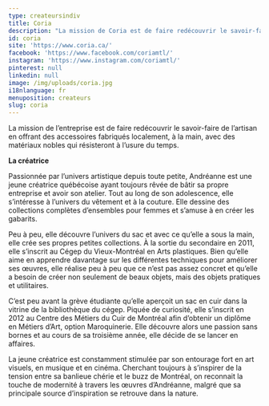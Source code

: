 ```yaml
---
type: createursindiv
title: Coria
description: "La mission de Coria est de faire redécouvrir le savoir-faire de l’artisan en offrant des accessoires fabriqués localement, à la main, avec des matériaux nobles qui résisteront à l’usure du temps."
id: coria
site: 'https://www.coria.ca/'
facebook: 'https://www.facebook.com/coriamtl/'
instagram: 'https://www.instagram.com/coriamtl/'
pinterest: null
linkedin: null
image: /img/uploads/coria.jpg
i18nlanguage: fr
menuposition: createurs
slug: coria
---
```

La mission de l’entreprise est de faire redécouvrir le savoir-faire de l’artisan en offrant des accessoires fabriqués localement, à la main, avec des matériaux nobles qui résisteront à l’usure du temps.

**La créatrice**

Passionnée par l’univers artistique depuis toute petite, Andréanne est une jeune créatrice québécoise ayant toujours rêvée de bâtir sa propre entreprise et avoir son atelier. Tout au long de son adolescence, elle s’intéresse à l’univers du vêtement et à la couture. Elle dessine des collections complètes d’ensembles pour femmes et s’amuse à en créer les gabarits.

Peu à peu, elle découvre l’univers du sac et avec ce qu’elle a sous la main, elle crée ses propres petites collections. À la sortie du secondaire en 2011, elle s’inscrit au Cégep du Vieux-Montréal en Arts plastiques. Bien qu’elle aime en apprendre davantage sur les différentes techniques pour améliorer ses œuvres, elle réalise peu à peu que ce n’est pas assez concret et qu’elle a besoin de créer non seulement de beaux objets, mais des objets pratiques et utilitaires.

C’est peu avant la grève étudiante qu’elle aperçoit un sac en cuir dans la vitrine de la bibliothèque du cégep. Piquée de curiosité, elle s’inscrit en 2012 au Centre des Métiers du Cuir de Montréal afin d’obtenir un diplôme en Métiers d’Art, option Maroquinerie. Elle découvre alors une passion sans bornes et au cours de sa troisième année, elle décide de se lancer en affaires.

La jeune créatrice est constamment stimulée par son entourage fort en art visuels, en musique et en cinéma. Cherchant toujours à s’inspirer de la tension entre sa banlieue chérie et le buzz de Montréal, on reconnait la touche de modernité à travers les œuvres d’Andréanne, malgré que sa principale source d’inspiration se retrouve dans la nature.



